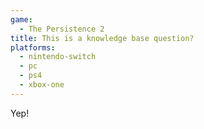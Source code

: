 ```yaml
---
game:
  - The Persistence 2
title: This is a knowledge base question?
platforms:
  - nintendo-switch
  - pc
  - ps4
  - xbox-one
---
```

Yep!
